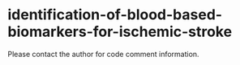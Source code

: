 # identification-of-blood-based-biomarkers-for-ischemic-stroke

Please contact the author for code comment information.
